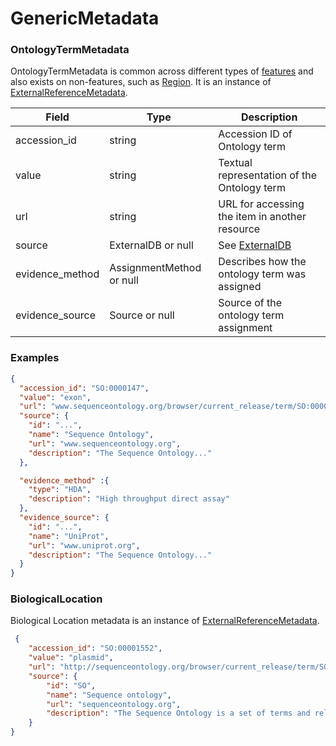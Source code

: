# GenericMetadata

### OntologyTermMetadata
OntologyTermMetadata is common across different types of [features](./features.md) and also exists on non-features, such as [Region](./region.md). It is an instance of [ExternalReferenceMetadata](./metadata.md).


| Field           | Type | Description            |
|-----------------|-------------------------------|------------------------------------------------------------|
| accession_id    | string                        | Accession ID of Ontology term
| value           | string                        | Textual representation of the Ontology term
| url             | string                        | URL for accessing the item in another resource
| source          | ExternalDB or null            | See [ExternalDB](./external_db.md)
| evidence_method | AssignmentMethod or null      | Describes how the ontology term was assigned
| evidence_source | Source or null                | Source of the ontology term assignment 
	
### Examples

```json
{
  "accession_id": "SO:0000147",
  "value": "exon",
  "url": "www.sequenceontology.org/browser/current_release/term/SO:0000147",
  "source": {
    "id": "...",
    "name": "Sequence Ontology",
    "url": "www.sequenceontology.org",
    "description": "The Sequence Ontology..."
  },

  "evidence_method" :{
    "type": "HDA",
    "description": "High throughput direct assay"
  },
  "evidence_source": {
    "id": "...",
    "name": "UniProt",
    "url": "www.uniprot.org",
    "description": "The Sequence Ontology..."
  }
}
```


### BiologicalLocation
Biological Location metadata is an instance of [ExternalReferenceMetadata](./metadata.md).

```json
 {
    "accession_id": "SO:00001552",
    "value": "plasmid",
    "url": "http://sequenceontology.org/browser/current_release/term/SO:00001552",
    "source": {
        "id": "SO",
        "name": "Sequence ontology",
        "url": "sequenceontology.org",
        "description": "The Sequence Ontology is a set of terms and relationships used to describe the features and attributes of biological sequence."
    }
}

```